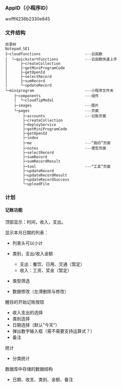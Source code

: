 ### AppID（小程序ID）

wxfff4236b2330e845

### 文件结构

```tree
目录树
Notepad_SE1
├─cloudfunctions					---云函数
│  └─quickstartFunctions			---云函数快速上手
│      ├─createCollection
│      ├─getMiniProgramCode
│      ├─getOpenId
│      ├─selectRecord
│      ├─sumRecord
│      └─updateRecord
└─miniprogram						---小程序文件夹
    ├─components					---组件
    │  └─cloudTipModal
    ├─images						---图片
    └─pages							---页面
        ├─accounts					---记账页面
        ├─createCollection
        ├─deployService
        ├─getMiniProgramCode
        ├─getOpenId
        ├─index
        ├─me						---“我的”页面
        ├─notes						---便签页面
        ├─selectRecord
        ├─sumRecord
        ├─sumRecordResult
        ├─tool						---“工具”页面
        ├─updateRecord
        ├─updateRecordResult
        ├─updateRecordSuccess
        └─uploadFile

```

### 计划

#### 记账功能

顶部显示：时间，收入，支出。

显示本月日期的列表：

* 列表头可以小计

* 类别，支出/收入金额
  * 支出：餐饮、日用、交通（暂定）
  * 收入：工资、奖金（暂定）
* 类型筛选
* 数据修改（左滑删除与修改）

醒目的开始记账按钮

* 收入支出的选择
* 类别选择
* 日期选择（默认”今天“）
* 弹出数字输入框（需不需要支持运算式？）
* 备注

统计

* 分类统计

数据库中存储的数据结构

* 日期、收支、类别、金额、备注
